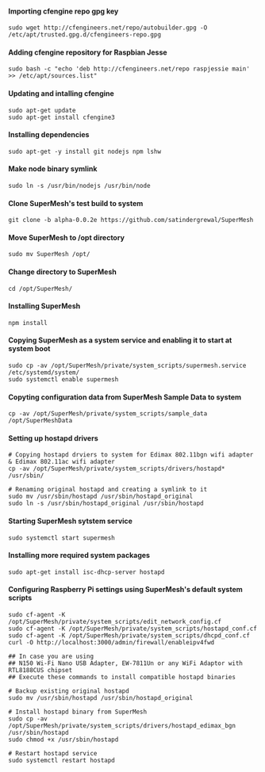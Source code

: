 
#### Importing cfengine repo gpg key
`sudo wget http://cfengineers.net/repo/autobuilder.gpg -O /etc/apt/trusted.gpg.d/cfengineers-repo.gpg`


#### Adding cfengine repository for Raspbian Jesse
`sudo bash -c "echo 'deb http://cfengineers.net/repo raspjessie main' >> /etc/apt/sources.list"`


#### Updating and intalling cfengine
```shell
sudo apt-get update
sudo apt-get install cfengine3
```

#### Installing dependencies
`sudo apt-get -y install git nodejs npm lshw`


#### Make node binary symlink
`sudo ln -s /usr/bin/nodejs /usr/bin/node`


#### Clone SuperMesh's test build to system
`git clone -b alpha-0.0.2e https://github.com/satindergrewal/SuperMesh`


#### Move SuperMesh to /opt directory
`sudo mv SuperMesh /opt/`


#### Change directory to SuperMesh
`cd /opt/SuperMesh/`


#### Installing SuperMesh
`npm install`


#### Copying SuperMesh as a system service and enabling it to start at system boot
```shell
sudo cp -av /opt/SuperMesh/private/system_scripts/supermesh.service /etc/systemd/system/
sudo systemctl enable supermesh
```


#### Copyting configuration data from SuperMesh Sample Data to system
```shell
cp -av /opt/SuperMesh/private/system_scripts/sample_data /opt/SuperMeshData
```


#### Setting up hostapd drivers
```shell
# Copying hostapd drviers to system for Edimax 802.11bgn wifi adapter & Edimax 802.11ac wifi adapter
cp -av /opt/SuperMesh/private/system_scripts/drivers/hostapd* /usr/sbin/

# Renaming original hostapd and creating a symlink to it
sudo mv /usr/sbin/hostapd /usr/sbin/hostapd_original
sudo ln -s /usr/sbin/hostapd_original /usr/sbin/hostapd
```


#### Starting SuperMesh sytstem service
`sudo systemctl start supermesh`


#### Installing more required system packages
`sudo apt-get install isc-dhcp-server hostapd`


#### Configuring Raspberry Pi settings using SuperMesh's default system scripts
```shell
sudo cf-agent -K /opt/SuperMesh/private/system_scripts/edit_network_config.cf 
sudo cf-agent -K /opt/SuperMesh/private/system_scripts/hostapd_conf.cf
sudo cf-agent -K /opt/SuperMesh/private/system_scripts/dhcpd_conf.cf
curl -O http://localhost:3000/admin/firewall/enableipv4fwd

```

```shell
## In case you are using
## N150 Wi-Fi Nano USB Adapter, EW-7811Un or any WiFi Adaptor with RTL8188CUS chipset
## Execute these commands to install compatible hostapd binaries

# Backup existing original hostapd
sudo mv /usr/sbin/hostapd /usr/sbin/hostapd_original

# Install hostapd binary from SuperMesh
sudo cp -av /opt/SuperMesh/private/system_scripts/drivers/hostapd_edimax_bgn /usr/sbin/hostapd
sudo chmod +x /usr/sbin/hostapd

# Restart hostapd service
sudo systemctl restart hostapd
```
